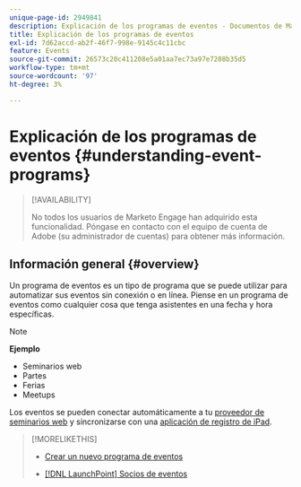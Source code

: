 ```yaml
---
unique-page-id: 2949841
description: Explicación de los programas de eventos - Documentos de Marketo - Documentación del producto
title: Explicación de los programas de eventos
exl-id: 7d62accd-ab2f-46f7-998e-9145c4c11cbc
feature: Events
source-git-commit: 26573c20c411208e5a01aa7ec73a97e7208b35d5
workflow-type: tm+mt
source-wordcount: '97'
ht-degree: 3%

---
```


# Explicación de los programas de eventos {#understanding-event-programs}

>[!AVAILABILITY]
>
>No todos los usuarios de Marketo Engage han adquirido esta funcionalidad. Póngase en contacto con el equipo de cuenta de Adobe (su administrador de cuentas) para obtener más información.

## Información general {#overview}

Un programa de eventos es un tipo de programa que se puede utilizar para automatizar sus eventos sin conexión o en línea. Piense en un programa de eventos como cualquier cosa que tenga asistentes en una fecha y hora específicas.

>[!NOTE]
>
>**Ejemplo**
>
>* Seminarios web
>* Partes
>* Ferias
>* Meetups

Los eventos se pueden conectar automáticamente a tu [proveedor de seminarios web](/help/marketo/product-docs/demand-generation/events/understanding-events/event-partners.md) y sincronizarse con una [aplicación de registro de iPad](/help/marketo/product-docs/core-marketo-concepts/mobile-apps/event-check-in/check-people-into-your-event-from-your-tablet.md).

>[!MORELIKETHIS]
>
>* [Crear un nuevo programa de eventos](/help/marketo/product-docs/demand-generation/events/understanding-events/create-a-new-event-program.md)
>
>* [[!DNL LaunchPoint] Socios de eventos](/help/marketo/product-docs/demand-generation/events/understanding-events/event-partners.md)
